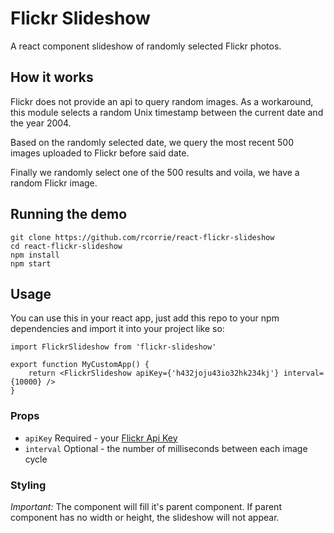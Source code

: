 # Flickr Slideshow

A react component slideshow of randomly selected Flickr photos.

## How it works

Flickr does not provide an api to query random images. As a workaround, this
module selects a random Unix timestamp between the current date and the year 
2004. 

Based on the randomly selected date, we query the most recent 500 images uploaded
to Flickr before said date.

Finally we randomly select one of the 500 results and voila, we have a random 
Flickr image.

## Running the demo

```
git clone https://github.com/rcorrie/react-flickr-slideshow
cd react-flickr-slideshow
npm install
npm start
```

## Usage 

You can use this in your react app, just add this repo to your npm dependencies
and import it into your project like so:

```
import FlickrSlideshow from 'flickr-slideshow'

export function MyCustomApp() {
    return <FlickrSlideshow apiKey={'h432joju43io32hk234kj'} interval={10000} />
}
```

### Props

* `apiKey` Required - your [Flickr Api Key](https://www.flickr.com/services/api/misc.api_keys.html)
* `interval` Optional - the number of milliseconds between each image cycle

### Styling

*Important:* The component will fill it's parent component. If parent
component has no width or height, the slideshow will not appear.
